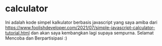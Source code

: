 # calculator
Ini adalah kode simpel kalkulator berbasis javascript yang saya amiba dari https://www.foolishdeveloper.com/2021/07/simple-javascript-calculator-tutorial.html dan akan saya kembangkan lagi supaya sempurna. Selamat Mencoba dan Berpartisipasi :)
